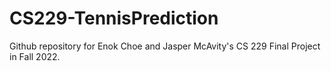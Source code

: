 # CS229-TennisPrediction

Github repository for Enok Choe and Jasper McAvity's CS 229 Final Project in Fall 2022.
